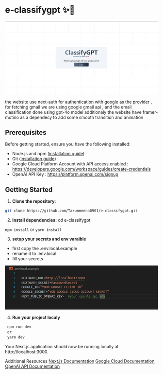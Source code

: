 # e-classifygpt ✨🚀

![alt text](./public/image-1.png)

the website use next-auth for authentication with google as the provider , for fetching gmail we are using google gmail api , and the email classification done using gpt-4o model additionaly the website have framer-motino as a dependecy to add some smooth transition and animation 

## Prerequisites

Before getting started, ensure you have the following installed:

- Node.js and npm ([installation guide](https://nodejs.org/))
- Git ([installation guide](https://git-scm.com/))
- Google Cloud Platform Account with API access enabled : https://developers.google.com/workspace/guides/create-credentials
- OpenAI API Key : https://platform.openai.com/signup

## Getting Started

1. **Clone the repository:**

```bash
git clone https://github.com/Tarunmeena0901/e-classifygpt.git
```

2. **Install dependencies:**
cd e-classifygpt  

`npm install` or `yarn install`

3. **setup your secrets and env varaible**
- first copy the .env.local.example
- rename it to .env.local
- fill your secrets

![alt text](./public/image.png)

4. **Run your project localy**
```bash
 npm run dev
 or 
 yarn dev 
```
Your Next.js application should now be running locally at http://localhost:3000.

Additional Resources
[Next.js Documentation](https://nextjs.org/docs)
[Google Cloud Documentation](https://cloud.google.com/api-keys/docs/overview)
[OpenAI API Documentation](https://beta.openai.com/docs/)
